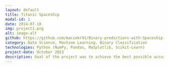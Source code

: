 ```yaml
---
layout: default
title: Titanic Spaceship
modal-id: 1
date: 2014-07-18
img: project1.png
alt: image-alt
github: https://github.com/maciekr91/Binary-predictions-with-Spaceship-Project
category: Data Science, Machine Learning, Binary Classification
technologies: Python (NumPy, Pandas, Matplotlib, Scikit-Learn)
project-date: October 2023
description: Goal of the project was to achieve the best possible accuracy of binary prediction. My side-goals were to conduct deepened Exploratory Data Analysis, present the results of actions in a transparent graphical way and to compare different machine learning algorithms.
---
```


